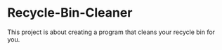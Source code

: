 # Recycle-Bin-Cleaner
This project is about creating a program that cleans your recycle bin for you.
